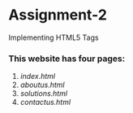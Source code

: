 # Assignment-2
 Implementing HTML5 Tags

### This website has four pages:
1. _index.html_
2. _aboutus.html_
3. _solutions.html_
4. _contactus.html_
   